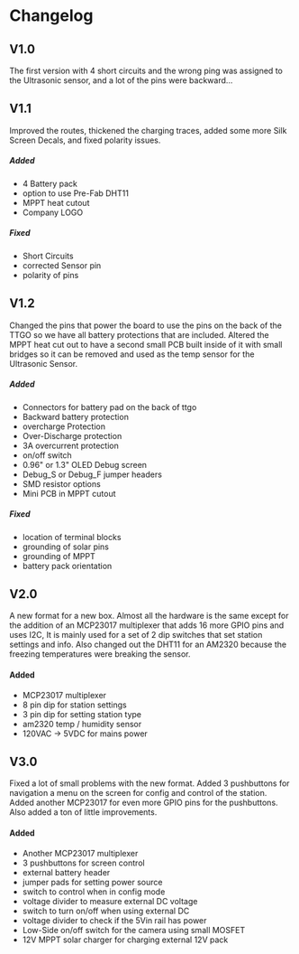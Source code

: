 
# Changelog

## V1.0
The first version with 4 short circuits and the wrong ping was assigned to the Ultrasonic sensor, and a lot of the pins were backward... 

## V1.1
Improved the routes, thickened the charging traces, added some more Silk Screen Decals, and fixed polarity issues.

##### Added
- 4 Battery pack
- option to use Pre-Fab DHT11
- MPPT heat cutout
- Company LOGO

##### Fixed
- Short Circuits 
- corrected Sensor pin
- polarity of pins

## V1.2
Changed the pins that power the board to use the pins on the back of the TTGO so we have all battery protections that are included. Altered the MPPT heat cut out to have a second small PCB built inside of it with small bridges so it can be removed and used as the temp sensor for the Ultrasonic Sensor.

##### Added 
- Connectors for battery pad on the back of ttgo
- Backward battery protection
- overcharge Protection
- Over-Discharge protection
- 3A overcurrent protection
- on/off switch
- 0.96" or 1.3" OLED Debug screen
- Debug_S or Debug_F jumper headers
- SMD resistor options
- Mini PCB in MPPT cutout

##### Fixed
- location of terminal blocks 
- grounding of solar pins
- grounding of MPPT
- battery pack orientation 

## V2.0
A new format for a new box. Almost all the hardware is the same except for the addition of an MCP23017 multiplexer that adds 16 more GPIO pins and uses I2C, It is mainly used for a set of 2 dip switches that set station settings and info. Also changed out the DHT11 for an AM2320 because the freezing temperatures were breaking the sensor.

#### Added
- MCP23017 multiplexer
- 8 pin dip for station settings
- 3 pin dip for setting station type
- am2320 temp / humidity sensor
- 120VAC -> 5VDC for mains power

## V3.0
Fixed a lot of small problems with the new format. Added 3 pushbuttons for navigation a menu on the screen for config and control of the station. Added another MCP23017 for even more GPIO pins for the pushbuttons. Also added a ton of little improvements.

#### Added
- Another MCP23017 multiplexer
- 3 pushbuttons for screen control
- external battery header
- jumper pads for setting power source
- switch to control when in config mode
- voltage divider to measure external DC voltage
- switch to turn on/off when using external DC
- voltage divider to check if the 5Vin rail has power
- Low-Side on/off switch for the camera using small MOSFET
- 12V MPPT solar charger for charging external 12V pack

